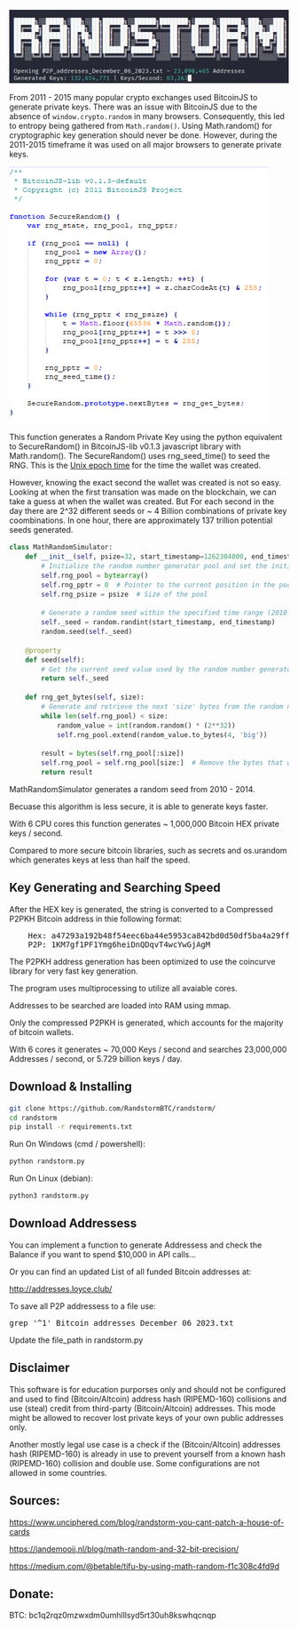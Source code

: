 ![Project Image](screen.png)

From 2011 - 2015 many popular crypto exchanges used BitcoinJS to generate private keys. There was an issue with BitcoinJS due to the absence of `window.crypto.random` in many browsers. Consequently, this led to entropy being gathered from `Math.random()`. Using Math.random() for cryptographic key generation should never be done. However, during the 2011-2015 timeframe it was used on all major browsers to generate private keys.

![Project Image](SecureRandomFunction.png)

This function generates a Random Private Key using the python equivalent to SecureRandom() in BitcoinJS-lib v0.1.3 javascript library with Math.random(). The SecureRandom() uses rng_seed_time() to seed the RNG. This is the [Unix epoch time](https://www.epochconverter.com/) for the time the wallet was created. 

However, knowing the exact second the wallet was created is not so easy. Looking at when the first transation was made on the blockchain, we can take a guess at when the wallet was created. But For each second in the day there are 2^32 different seeds or ~ 4 Billion combinations of private key coombinations. In one hour, there are approximately 137 trillion potential seeds generated.

```python
class MathRandomSimulator:
    def __init__(self, psize=32, start_timestamp=1262304000, end_timestamp=1388534399):
        # Initialize the random number generator pool and set the initial state
        self.rng_pool = bytearray()
        self.rng_pptr = 0  # Pointer to the current position in the pool
        self.rng_psize = psize  # Size of the pool

        # Generate a random seed within the specified time range (2010 - 2014) using Unix timestamps
        self._seed = random.randint(start_timestamp, end_timestamp)
        random.seed(self._seed)

    @property
    def seed(self):
        # Get the current seed value used by the random number generator
        return self._seed

    def rng_get_bytes(self, size):
        # Generate and retrieve the next 'size' bytes from the random number generator pool
        while len(self.rng_pool) < size:
            random_value = int(random.random() * (2**32))
            self.rng_pool.extend(random_value.to_bytes(4, 'big'))

        result = bytes(self.rng_pool[:size])
        self.rng_pool = self.rng_pool[size:]  # Remove the bytes that were returned
        return result

```
MathRandomSimulator generates a random seed from 2010 - 2014.

Becuase this algorithm is less secure, it is able to generate keys faster. 

With 6 CPU cores this function generates ~ 1,000,000 Bitcoin HEX private keys / second. 

Compared to more secure bitcoin libraries, such as secrets and os.urandom which generates keys at less than half the speed.  

## Key Generating and Searching Speed

After the HEX key is generated, the string is converted to a Compressed P2PKH Bitcoin address in thie following format:

<pre>
    Hex: a47293a192b48f54eec6ba44e5953ca842bd0d50df5ba4a29ff02dd511a43925
    P2P: 1KM7gf1PF1Ymg6heiDnQDqvT4wcYwGjAgM
</pre>

The P2PKH address generation has been optimized to use the coincurve library for very fast key generation.

The program uses multiprocessing to utilize all avaiable cores.

Addresses to be searched are loaded into RAM using mmap. 

Only the compressed P2PKH is generated, which accounts for the majority of bitcoin wallets. 

With 6 cores it generates ~ 70,000 Keys / second and searches 23,000,000 Addresses / second, or 5.729 billion keys / day.

## Download & Installing

```bash
git clone https://github.com/RandstormBTC/randstorm/
cd randstorm
pip install -r requirements.txt
```

Run On Windows (cmd / powershell):
```bash
python randstorm.py
```
Run On Linux (debian):
```bash
python3 randstorm.py
```
## Download Addressess 
You can implement a function to generate Addressess and check the Balance if you want to spend $10,000 in API calls... 

Or you can find an updated List of all funded Bitcoin addresses at:

http://addresses.loyce.club/

To save all P2P addressess to a file use:
<pre>
grep '^1' Bitcoin_addresses_December_06_2023.txt 
</pre>

Update the file_path in randstorm.py 

## Disclaimer
This software is for education purporses only and should not be configured and used to find (Bitcoin/Altcoin) address hash (RIPEMD-160) collisions and use (steal) credit from third-party (Bitcoin/Altcoin) addresses. This mode might be allowed to recover lost private keys of your own public addresses only.

Another mostly legal use case is a check if the (Bitcoin/Altcoin) addresses hash (RIPEMD-160) is already in use to prevent yourself from a known hash (RIPEMD-160) collision and double use. Some configurations are not allowed in some countries.

## Sources:

 <https://www.unciphered.com/blog/randstorm-you-cant-patch-a-house-of-cards>

 <https://jandemooij.nl/blog/math-random-and-32-bit-precision/>

 <https://medium.com/@betable/tifu-by-using-math-random-f1c308c4fd9d>

## Donate:
BTC: bc1q2rqz0mzwxdm0umhlllsyd5rt30uh8kswhqcnqp
